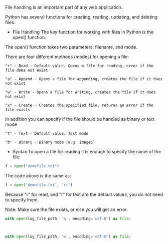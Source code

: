 File handling is an important part of any web application.

Python has several functions for creating, reading, updating, and deleting files.

- File Handling
The key function for working with files in Python is the open() function.

The open() function takes two parameters; filename, and mode.

There are four different methods (modes) for opening a file:

    "r" - Read - Default value. Opens a file for reading, error if the file does not exist
    
    "a" - Append - Opens a file for appending, creates the file if it does not exist
    
    "w" - Write - Opens a file for writing, creates the file if it does not exist
    
    "x" - Create - Creates the specified file, returns an error if the file exists

In addition you can specify if the file should be handled as binary or text mode

    "t" - Text - Default value. Text mode
    
    "b" - Binary - Binary mode (e.g. images)

- Syntax
To open a file for reading it is enough to specify the name of the file:

```python
f = open("demofile.txt")
```
The code above is the same as:
```python
f = open("demofile.txt", "rt")
```
Because "r" for read, and "t" for text are the default values, you do not need to specify them.

Note: Make sure the file exists, or else you will get an error.




```python
with open(log_file_path, 'a', encoding='utf-8') as file:



with open(log_file_path, 'w', encoding='utf-8') as file:
```

